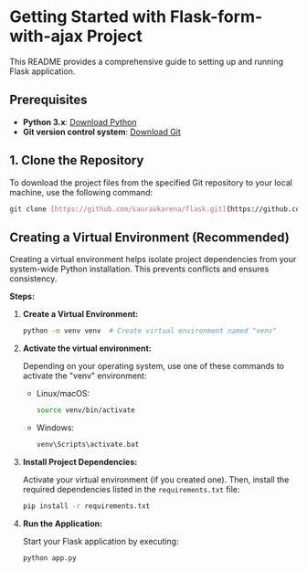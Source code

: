 
# Getting Started with Flask-form-with-ajax Project

This README provides a comprehensive guide to setting up and running Flask application.

## Prerequisites

- **Python 3.x**: [Download Python](https://www.python.org/downloads/)
- **Git version control system**: [Download Git](https://git-scm.com/)

## 1. Clone the Repository

To download the project files from the specified Git repository to your local machine, use the following command:

```sh
git clone [https://github.com/sauravkarena/flask.git](https://github.com/sauravkarena/Flask-form-with-ajax.git)
```

## Creating a Virtual Environment (Recommended)

Creating a virtual environment helps isolate project dependencies from your system-wide Python installation. This prevents conflicts and ensures consistency.

**Steps:**

1. **Create a Virtual Environment:**

   ```sh
   python -m venv venv  # Create virtual environment named "venv"
   ```

2. **Activate the virtual environment:**

   Depending on your operating system, use one of these commands to activate the "venv" environment:

   - Linux/macOS:

     ```sh
     source venv/bin/activate
     ```

   - Windows:

     ```sh
     venv\Scripts\activate.bat
     ```

3. **Install Project Dependencies:**

   Activate your virtual environment (if you created one). Then, install the required dependencies listed in the `requirements.txt` file:

   ```sh
   pip install -r requirements.txt
   ```

4. **Run the Application:**

   Start your Flask application by executing:

   ```sh
   python app.py
   ```

